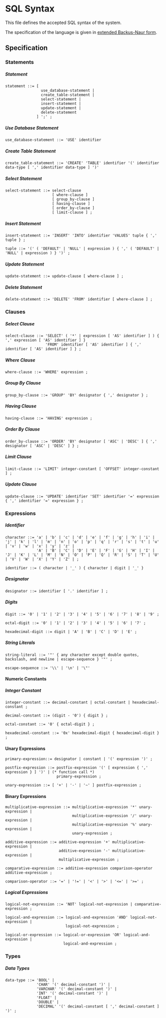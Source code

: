 # SQL Syntax

This file defines the accepted SQL syntax of the system.

The specification of the language is given in [extended Backus-Naur
form](https://en.wikipedia.org/wiki/Extended_Backus%E2%80%93Naur_form).

## Specification

### Statements

##### Statement
```ebnf
statement ::= [
                use_database-statement |
                create_table-statement |
                select-statement |
                insert-statement |
                update-statement |
                delete-statement
              ] ';' ;
```

##### Use Database Statement
```ebnf
use_database-statement ::= 'USE' identifier
```

##### Create Table Statement
```ebnf
create_table-statement ::= 'CREATE' 'TABLE' identifier '(' identifier data-type [ ',' identifier data-type ] ')'
```

##### Select Statement
```ebnf
select-statement ::= select-clause
                     [ where-clause ]
                     [ group_by-clause ]
                     [ having-clause ]
                     [ order_by-clause ]
                     [ limit-clause ] ;
```

##### Insert Statement
```ebnf
insert-statement ::= 'INSERT' 'INTO' identifier 'VALUES' tuple { ',' tuple } ;

tuple ::= '(' ( 'DEFAULT' | 'NULL' | expression ) { ',' ( 'DEFAULT' | 'NULL' | expression ) } ')' ;
```

##### Update Statement
```ebnf
update-statement ::= update-clause [ where-clause ] ;
```

##### Delete Statement
```ebnf
delete-statement ::= 'DELETE' 'FROM' identifier [ where-clause ] ;
```

### Clauses

##### Select Clause
```ebnf
select-clause ::= 'SELECT' ( '*' | expression [ 'AS' identifier ] ) { ',' expression [ 'AS' identifier ] }
                  'FROM' identifier [ 'AS' identifier ] { ',' identifier [ 'AS' identifier ] } ;
```

##### Where Clause
```ebnf
where-clause ::= 'WHERE' expression ;
```

##### Group By Clause
```ebnf
group_by-clause ::= 'GROUP' 'BY' designator { ',' designator } ;
```

##### Having Clause
```ebnf
having-clause ::= 'HAVING' expression ;
```

##### Order By Clause
```ebnf
order_by-clause ::= 'ORDER' 'BY' designator [ 'ASC' | 'DESC' ] { ',' designator [ 'ASC' | 'DESC' ] } ;
```

##### Limit Clause
```ebnf
limit-clause ::= 'LIMIT' integer-constant [ 'OFFSET' integer-constant ] ;
```

##### Update Clause
```ebnf
update-clause ::= 'UPDATE' identifier 'SET' identifier '=' expression { ',' identifier '=' expression } ;
```

### Expressions

##### Identifier
```ebnf
character ::= 'a' | 'b' | 'c' | 'd' | 'e' | 'f' | 'g' | 'h' | 'i' | 'j' | 'k' | 'l' | 'm' | 'n' | 'o' | 'p' | 'q' | 'r' | 's' | 't' | 'u' | 'v' | 'w' | 'x' | 'y' | 'z' |
              'A' | 'B' | 'C' | 'D' | 'E' | 'F' | 'G' | 'H' | 'I' | 'J' | 'K' | 'L' | 'M' | 'N' | 'O' | 'P' | 'Q' | 'R' | 'S' | 'T' | 'U' | 'V' | 'W' | 'X' | 'Y' | 'Z' | ;

identifier ::= ( character | '_' ) { character | digit | '_' }
```

##### Designator
```ebnf
designator ::= identifier [ '.' identifier ] ;
```

##### Digits
```ebnf
digit ::= '0' | '1' | '2' | '3' | '4' | '5' | '6' | '7' | '8' | '9' ;

octal-digit ::= '0' | '1' | '2' | '3' | '4' | '5' | '6' | '7' ;

hexadecimal-digit ::= digit | 'A' | 'B' | 'C' | 'D' | 'E' ;
```

##### String Literals
```ebnf
string-literal ::= '"' { any character except double quotes, backslash, and newline | escape-sequence } '"' ;

escape-sequence ::= '\\' | '\n' | '\"'
```

#### Numeric Constants

##### Integer Constant
```ebnf
integer-constant ::= decimal-constant | octal-constant | hexadecimal-constant ;

decimal-constant ::= (digit - '0') { digit } ;

octal-constant ::= '0' { octal-digit } ;

hexadecimal-constant ::= '0x' hexadecimal-digit { hexadecimal-digit } ;
```

#### Unary Expressions
```ebnf
primary-expression::= designator | constant | '(' expression ')' ;

postfix-expression ::= postfix-expression '(' [ expression { ',' expression } ] ')' | (* function call *)
                       primary-expression ;

unary-expression ::= [ '+' | '-' | '~' ] postfix-expression ;
```

#### Binary Expressions
```ebnf
multiplicative-expression ::= multiplicative-expression '*' unary-expression |
                              multiplicative-expression '/' unary-expression |
                              multiplicative-expression '%' unary-expression |
                              unary-expression ;

additive-expression ::= additive-expression '+' multiplicative-expression |
                        additive-expression '-' multiplicative-expression |
                        multiplicative-expression ;

comparative-expression ::= additive-expression comparison-operator additive-expression ;

comparison-operator ::= '=' | '!=' | '<' | '>' | '<=' | '>=' ;
```

##### Logical Expressions
```ebnf
logical-not-expression ::= 'NOT' logical-not-expression | comparative-expression ;

logical-and-expression ::= logical-and-expression 'AND' logical-not-expression |
                           logical-not-expression ;

logical-or-expression ::= logical-or-expression 'OR' logical-and-expression |
                          logical-and-expression ;
```

### Types

##### Data Types
```ebnf
data-type ::= 'BOOL' |
              'CHAR' '(' decimal-constant ')' |
              'VARCHAR' '(' decimal-constant ')' |
              'INT' '(' decimal-constant ')' |
              'FLOAT' |
              'DOUBLE' |
              'DECIMAL' '(' decimal-constant [ ',' decimal-constant ] ')' ;
```
